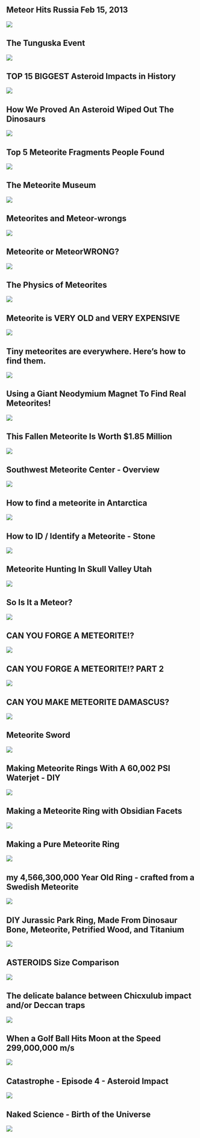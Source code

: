 Meteor Hits Russia Feb 15, 2013
-------------------------------

[![](/image/yid-dpmXyJrs7iU.jpg)](https://www.youtube.com/watch?v=dpmXyJrs7iU)

The Tunguska Event
------------------

[![](/image/yid-nnhkcqeGtSI.jpg)](https://www.youtube.com/watch?v=nnhkcqeGtSI)

TOP 15 BIGGEST Asteroid Impacts in History
------------------------------------------

[![](/image/yid-6ZEqCzg5rzg.jpg)](https://www.youtube.com/watch?v=6ZEqCzg5rzg)

How We Proved An Asteroid Wiped Out The Dinosaurs
-------------------------------------------------

[![](/image/yid-YRDpPeKc-ZE.jpg)](https://www.youtube.com/watch?v=YRDpPeKc-ZE)

Top 5 Meteorite Fragments People Found
--------------------------------------

[![](/image/yid-v1ZntBvqJxM.jpg)](https://www.youtube.com/watch?v=v1ZntBvqJxM)

The Meteorite Museum
--------------------

[![](/image/yid-0HbDqHLOOjk.jpg)](https://www.youtube.com/watch?v=0HbDqHLOOjk)

Meteorites and Meteor-wrongs
----------------------------

[![](/image/yid-VQO335Y3zXo.jpg)](https://www.youtube.com/watch?v=VQO335Y3zXo)

Meteorite or MeteorWRONG?
-------------------------

[![](/image/yid-ClW3EB8Ptuw.jpg)](https://www.youtube.com/watch?v=ClW3EB8Ptuw)

The Physics of Meteorites
-------------------------

[![](/image/yid-Ns-fEHPSJK8.jpg)](https://www.youtube.com/watch?v=Ns-fEHPSJK8)

Meteorite is VERY OLD and VERY EXPENSIVE
----------------------------------------

[![](/image/yid--23gzBBVMc8.jpg)](https://www.youtube.com/watch?v=-23gzBBVMc8)

Tiny meteorites are everywhere. Here’s how to find them.
--------------------------------------------------------

[![](/image/yid-9q3uNcJh4pc.jpg)](https://www.youtube.com/watch?v=9q3uNcJh4pc)

Using a Giant Neodymium Magnet To Find Real Meteorites!
-------------------------------------------------------

[![](/image/yid-PbZIiEjYuJE.jpg)](https://www.youtube.com/watch?v=PbZIiEjYuJE)

This Fallen Meteorite Is Worth $1.85 Million
--------------------------------------------

[![](/image/yid-IohwptOcf2k.jpg)](https://www.youtube.com/watch?v=IohwptOcf2k)

Southwest Meteorite Center - Overview
-------------------------------------

[![](/image/yid-MqAfwfCH9yc.jpg)](https://www.youtube.com/watch?v=MqAfwfCH9yc)

How to find a meteorite in Antarctica
-------------------------------------

[![](/image/yid-Ml8SEt59-VA.jpg)](https://www.youtube.com/watch?v=Ml8SEt59-VA)

How to ID / Identify a Meteorite - Stone
----------------------------------------

[![](/image/yid-Bhlbntm3-tE.jpg)](https://www.youtube.com/watch?v=Bhlbntm3-tE)

Meteorite Hunting In Skull Valley Utah
--------------------------------------

[![](/image/yid-XLfYtMa62SQ.jpg)](https://www.youtube.com/watch?v=XLfYtMa62SQ)

So Is It a Meteor?
------------------

[![](/image/yid-DFi1wY7qj5c.jpg)](https://www.youtube.com/watch?v=DFi1wY7qj5c)

CAN YOU FORGE A METEORITE!?
---------------------------

[![](/image/yid-Yr_5tIPP3dM.jpg)](https://www.youtube.com/watch?v=Yr_5tIPP3dM)

CAN YOU FORGE A METEORITE!? PART 2
----------------------------------

[![](/image/yid-7-QWol38NA0.jpg)](https://www.youtube.com/watch?v=7-QWol38NA0)

CAN YOU MAKE METEORITE DAMASCUS?
--------------------------------

[![](/image/yid--JSZ8KdN9p8.jpg)](https://www.youtube.com/watch?v=-JSZ8KdN9p8)

Meteorite Sword
---------------

[![](/image/yid-K_PS2l31EhM.jpg)](https://www.youtube.com/watch?v=K_PS2l31EhM)

Making Meteorite Rings With A 60,002 PSI Waterjet - DIY
-------------------------------------------------------

[![](/image/yid-YWvpie25uAA.jpg)](https://www.youtube.com/watch?v=YWvpie25uAA)

Making a Meteorite Ring with Obsidian Facets
--------------------------------------------

[![](/image/yid-8rrfFnVOsx8.jpg)](https://www.youtube.com/watch?v=8rrfFnVOsx8)

Making a Pure Meteorite Ring
----------------------------

[![](/image/yid-F_rbqJ1eXV8.jpg)](https://www.youtube.com/watch?v=F_rbqJ1eXV8)

my 4,566,300,000 Year Old Ring - crafted from a Swedish Meteorite
-----------------------------------------------------------------

[![](/image/yid-vff68_q-beg.jpg)](https://www.youtube.com/watch?v=vff68_q-beg)

DIY Jurassic Park Ring, Made From Dinosaur Bone, Meteorite, Petrified Wood, and Titanium
----------------------------------------------------------------------------------------

[![](/image/yid-rIkynrqtILQ.jpg)](https://www.youtube.com/watch?v=rIkynrqtILQ)

ASTEROIDS Size Comparison
-------------------------

[![](/image/yid-bSkPNMjRRio.jpg)](https://www.youtube.com/watch?v=bSkPNMjRRio)

The delicate balance between Chicxulub impact and/or Deccan traps
-----------------------------------------------------------------

[![](/image/yid-bdOledzfaXk.jpg)](https://www.youtube.com/watch?v=bdOledzfaXk)

When a Golf Ball Hits Moon at the Speed 299,000,000 m/s
-------------------------------------------------------

[![](/image/yid-fmadZF2hRcY.jpg)](https://www.youtube.com/watch?v=fmadZF2hRcY)

Catastrophe - Episode 4 - Asteroid Impact
-----------------------------------------

[![](/image/yid-hqt4US72yec.jpg)](https://www.youtube.com/watch?v=hqt4US72yec)

Naked Science - Birth of the Universe
-------------------------------------

[![](/image/yid-2OpbdMjvni0.jpg)](https://www.youtube.com/watch?v=2OpbdMjvni0)